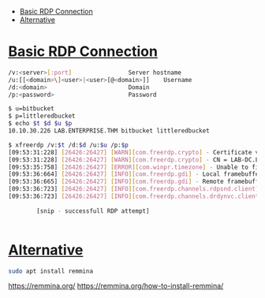 - [Basic RDP Connection](#basic-rdp-connection)
- [Alternative](#alternative)

# [Basic RDP Connection](#basic-rdp-connection-1)
```sh
/v:<server>[:port]                Server hostname
/u:[[<domain>\]<user>|<user>[@<domain>]]    Username
/d:<domain>                       Domain
/p:<password>                     Password

$ u=bitbucket
$ p=littleredbucket
$ echo $t $d $u $p
10.10.30.226 LAB.ENTERPRISE.THM bitbucket littleredbucket

$ xfreerdp /v:$t /d:$d /u:$u /p:$p
[09:53:31:228] [26426:26427] [WARN][com.freerdp.crypto] - Certificate verification failure 'self-signed certificate (18)' at stack position 0
[09:53:31:228] [26426:26427] [WARN][com.freerdp.crypto] - CN = LAB-DC.LAB.ENTERPRISE.THM
[09:53:35:758] [26426:26427] [ERROR][com.winpr.timezone] - Unable to find a match for unix timezone: US/Eastern
[09:53:36:664] [26426:26427] [INFO][com.freerdp.gdi] - Local framebuffer format  PIXEL_FORMAT_BGRX32
[09:53:36:665] [26426:26427] [INFO][com.freerdp.gdi] - Remote framebuffer format PIXEL_FORMAT_BGRA32
[09:53:36:723] [26426:26427] [INFO][com.freerdp.channels.rdpsnd.client] - [static] Loaded fake backend for rdpsnd
[09:53:36:723] [26426:26427] [INFO][com.freerdp.channels.drdynvc.client] - Loading Dynamic Virtual Channel rdpgfx
        
        [snip - successfull RDP attempt] 
        
```

# [Alternative](#alternative-1)

```sh
sudo apt install remmina
```

https://remmina.org/
https://remmina.org/how-to-install-remmina/